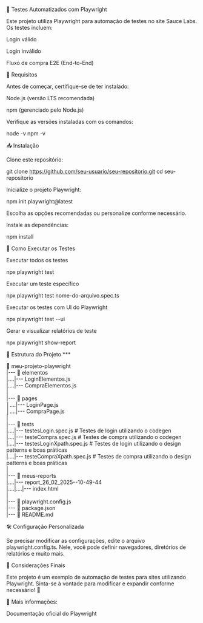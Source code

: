 🚀 Testes Automatizados com Playwright

Este projeto utiliza Playwright para automação de testes no site Sauce Labs. Os testes incluem:

Login válido

Login inválido

Fluxo de compra E2E (End-to-End)

📌 Requisitos

Antes de começar, certifique-se de ter instalado:

Node.js (versão LTS recomendada)

npm (gerenciado pelo Node.js)

Verifique as versões instaladas com os comandos:

node -v
npm -v

📥 Instalação

Clone este repositório:

git clone https://github.com/seu-usuario/seu-repositorio.git
cd seu-repositorio

Inicialize o projeto Playwright:

npm init playwright@latest

Escolha as opções recomendadas ou personalize conforme necessário.

Instale as dependências:

npm install

🚀 Como Executar os Testes

Executar todos os testes

npx playwright test

Executar um teste específico

npx playwright test nome-do-arquivo.spec.ts

Executar os testes com UI do Playwright

npx playwright test --ui

Gerar e visualizar relatórios de teste

npx playwright show-report

📂 Estrutura do Projeto ***

📂 meu-projeto-playwright<br>
 |--- 📂 elementos<br>
 |....|--- LoginElementos.js<br>
 |....|--- CompraElementos.js<br>
 |<br>
 |--- 📂 pages<br>
 │....|--- LoginPage.js<br>
 │....|--- CompraPage.js<br>
 |<br>
 |--- 📂 tests<br>
 |....|--- testesLogin.spec.js  # Testes de login utilizando o codegen<br>
 |....|--- testeCompra.spec.js # Testes de compra utilizando o codegen<br>
 |....|--- testesLoginXpath.spec.js  # Testes de login utilizando o design patterns e boas práticas<br>
 |....|--- testeCompraXpath.spec.js # Testes de compra utilizando o design patterns e boas práticas<br>
 |<br>
 |--- 📂 meus-reports<br>
 |....|--- report_26_02_2025--10-49-44<br>
 |....|....|--- index.html<br>
 |<br>
 |--- 📜 playwright.config.js<br>
 |--- 📜 package.json<br>
 |--- 📜 README.md<br>

🛠 Configuração Personalizada

Se precisar modificar as configurações, edite o arquivo playwright.config.ts. Nele, você pode definir navegadores, diretórios de relatórios e muito mais.

📌 Considerações Finais

Este projeto é um exemplo de automação de testes para sites utilizando Playwright. Sinta-se à vontade para modificar e expandir conforme necessário! 🎯

🔗 Mais informações:

Documentação oficial do Playwright


